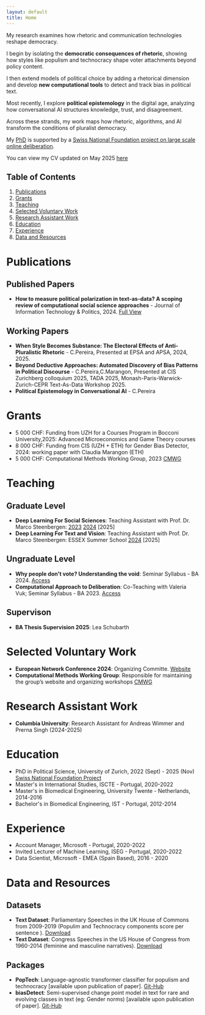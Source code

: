 ```yaml
---
layout: default
title: Home
---
```

My research examines how rhetoric and communication technologies reshape democracy.

I begin by isolating the **democratic consequences of rhetoric**, showing how styles like populism and technocracy shape voter attachments beyond policy content. 

I then extend models of political choice by adding a rhetorical dimension and develop **new computational tools** to detect and track bias in political text.

Most recently, I explore **political epistemology** in the digital age, analyzing how conversational AI structures knowledge, trust, and disagreement.

Across these strands, my work maps how rhetoric, algorithms, and AI transform the conditions of pluralist democracy.


My [PhD](https://www.ipz.uzh.ch/de/personen/mitarbeitende/ctrina.html) is supported by a [Swiss National Foundation project on large scale online deliberation]( https://d3-project.ch/science/).

You can view my CV updated on May 2025 [here](https://www.dropbox.com/scl/fi/c2ngpkx1rc5o8iq62v1u6/Resume.pdf?rlkey=gutwfqnsc478f1qsrlmoqi6mu&st=52zxyahn&dl=0)

## Table of Contents
1. [Publications](#publications)
2. [Grants](#grants)
3. [Teaching](#teaching)
4. [Selected Voluntary Work](#selected-voluntary-work)
5. [Research Assistant Work](#ra-work)
6. [Education](#education)
7. [Experience](#experience)
8. [Data and Resources](#data-and-resources)

# Publications

## Published Papers

- **How to measure political polarization in text-as-data? A scoping review of computational social science approaches** - Journal of Information Technology & Politics, 2024. [Full View](https://doi.org/10.1080/19331681.2024.2318404)

## Working Papers

- **When Style Becomes Substance: The Electoral Effects of Anti-Pluralistic Rhetoric** - C.Pereira, Presented at EPSA and APSA, 2024, 2025. 
- **Beyond Deductive Approaches: Automated Discovery of Bias Patterns in Political Discourse** - C.Pereira,C.Marangon, Presented at CIS Zurichberg colloquium 2025, TADA 2025, Monash-Paris-Warwick-Zurich-CEPR Text-As-Data Workshop 2025. 
- **Political Epistemology in Conversational AI** - C.Pereira 


# Grants
- 5 000 CHF: Funding from UZH for a Courses Program in Bocconi University,2025: Advanced Microeconomics and Game Theory courses
- 8 000 CHF: Funding from CIS (UZH + ETH) for Gender Bias Detector, 2024: working paper with Claudia Marangon (ETH)
- 5 000 CHF: Computational Methods Working Group, 2023 [CMWG](http://www.cssmethods.uzh.ch/)

# Teaching

## Graduate Level
- **Deep Learning For Social Sciences**: Teaching Assistant with Prof. Dr. Marco Steenbergen: [2023](https://github.com/CT-P/dlss) [2024](https://github.com/CT-P/dlss24) [2025]
- **Deep Learning For Text and Vision**: Teaching Assistant with Prof. Dr. Marco Steenbergen: ESSEX Summer School [2024](https://essexsummerschool.com/summer-school-facts/courses/ess-2024-course-list/3n/) [2025]

## Ungraduate Level

- **Why people don't vote? Understanding the void**: Seminar Syllabus - BA 2024. [Access](https://studentservices.uzh.ch/uzh/anonym/vvz/index.html?sap-language=DE&sap-ui-language=DE#/details/2024/003/E/51236731)
- **Computational Approach to Deliberation**: Co-Teaching with Valeria Vuk; Seminar Syllabus - BA 2023. [Access](#)

## Supervison
- **BA Thesis Supervision 2025**: Lea Schubarth

# Selected Voluntary Work

- **European Network Conference 2024**: Organizing Committe. [Website](https://www.egn.ac)
- **Computational Methods Working Group**: Responsible for maintaining the group’s website and organizing workshops [CMWG](http://www.cssmethods.uzh.ch/)

# Research Assistant Work
- **Columbia University**: Research Assistant for Andreas Wimmer and Prerna Singh (2024-2025)

# Education

- PhD in Political Science, University of Zurich, 2022 (Sept) - 2025 (Nov)
[Swiss National Foundation Project](https://data.snf.ch/grants/grant/205975)
- Master's in International Studies, ISCTE - Portugal, 2020-2022
- Master's in Biomedical Engineering, University Twente - Netherlands, 2014-2016
- Bachelor's in Biomedical Engineering, IST - Portugal, 2012-2014

# Experience

- Account Manager, Microsoft - Portugal, 2020-2022
- Invited Lecturer of Machine Learning, ISEG - Portugal, 2020-2022
- Data Scientist, Microsoft - EMEA (Spain Based), 2016 - 2020

# Data and Resources

## Datasets

- **Text Dataset**: Parliamentary Speeches in the UK House of Commons from 2009-2019 (Populim and Technocracy components score per sentence ). [Download](#)
- **Text Dataset**: Congress Speeches in the US House of Congress from 1960-2014 (feminine and masculine narratives). [Download](#)

## Packages

- **PopTech**: Language-agnostic transformer classifier for populism and technocracy [available upon publication of paper]. [Git-Hub](#)
- **biasDetect**: Semi-supervised change point model in text for rare and evolving classes in text (eg: Gender norms)  [available upon publication of paper]. [Git-Hub](#)